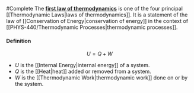 #Complete
The [**first law of thermodynamics**](https://en.wikipedia.org/wiki/First_law_of_thermodynamics "First law of thermodynamics") is one of the four principal [[Thermodynamic Laws|laws of thermodynamics]].
It is a statement of the law of [[Conservation of Energy\|conservation of energy]] in the context of [[PHYS-440/Thermodynamic Processes|thermodynamic processes]].
#### Definition
$$ U = Q + W $$
 - $U$ is the [[Internal Energy\|internal energy]] of a system.
 - $Q$ is the [[Heat\|heat]] added or removed from a system.
 - $W$ is the [[Thermodynamic Work\|thermodynamic work]] done on or by the system.